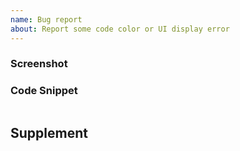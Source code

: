 ```yaml
---
name: Bug report
about: Report some code color or UI display error
---
```


<!-- It is strongly recommended to upgrade Eva Theme to the latest version first and then see if the problem persists. -->

### Screenshot
<!-- Cut the error screenshot here. -->

### Code Snippet
<!-- Cut the error code snippet below, please note what the programming language is. -->

```

```

## Supplement
<!-- more description ? -->